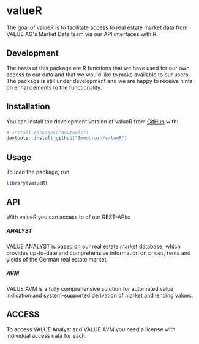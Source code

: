 
# valueR

<!-- badges: start -->
<!-- badges: end -->

The goal of valueR is to facilitate access to real estate market data from VALUE AG's Market Data team via our API interfaces with R.  

## Development

The basis of this package are R functions that we have used for our own access to our data and that we would like to make available to our users. The package is still under development and we are happy to receive hints on enhancements to the functionality.

## Installation

You can install the development version of valueR from [GitHub](https://github.com/) with:

``` r
# install.packages("devtools")
devtools::install_github("Immobrain/valueR")
```

## Usage

To load the package, run

``` r
library(valueR)
```


## API

With valueR you can access to of our REST-APIs:

##### **ANALYST** 

VALUE ANALYST is based on our real estate market database, which provides up-to-date and comprehensive information on prices, rents and yields of the German real estate market. 

##### **AVM**  

VALUE AVM is a fully comprehensive solution for automated value indication and system-supported derivation of market and lending values.

## ACCESS

To access VALUE Analyst and VALUE AVM you need a license with individual access data for each. 


